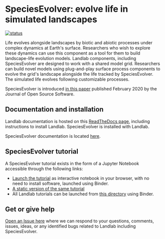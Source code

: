 # SpeciesEvolver: evolve life in simulated landscapes

[![status](https://joss.theoj.org/papers/446f3d17d642682b234ffed2b53198f6/status.svg)](https://joss.theoj.org/papers/446f3d17d642682b234ffed2b53198f6)

Life evolves alongside landscapes by biotic and abiotic processes under complex
dynamics at Earth's surface. Researchers who wish to explore these dynamics can
use this component as a tool for them to build landscape-life evolution models.
Landlab components, including SpeciesEvolver are designed to work with a shared
model grid. Researchers can build novel models using plug-and-play surface
process components to evolve the grid's landscape alongside the life tracked by
SpeciesEvolver. The simulated life evolves following customizable processes.

SpeciesEvolver is introduced [in this paper](https://doi.org/10.21105/joss.02066)
published February 2020 by the Journal of Open Source Software.

## Documentation and installation

Landlab documentation is hosted on this [ReadTheDocs page](https://landlab.readthedocs.io/en/release),
including instructions to install Landlab. SpeciesEvolver is installed with
Landlab.

SpeciesEvolver documentation is located [here](https://landlab.readthedocs.io/en/release/reference/components/species_evolution.html).

## SpeciesEvolver tutorial

A SpeciesEvolver tutorial exists in the form of a Jupyter Notebook accessible
through the following links:
- [Launch the tutorial](https://mybinder.org/v2/gh/landlab/landlab/release?filepath=notebooks/tutorials/species_evolution/Introduction_to_SpeciesEvolver.ipynb)
as interactive notebook in your browser, with no need to install software,
launched using Binder.
- [A static version of the same tutorial](https://nbviewer.jupyter.org/github/landlab/landlab/blob/master/notebooks/tutorials/species_evolution/Introduction_to_SpeciesEvolver.ipynb)
- All Landlab tutorials can be launched from [this directory](https://mybinder.org/v2/gh/landlab/landlab/release?filepath=notebooks/welcome.ipynb) using Binder.

## Get or give help

[Open an Issue here](https://github.com/landlab/landlab/issues) where we can
respond to your questions, comments, issues, ideas, or any identified bugs
related to Landlab including SpeciesEvolver.
